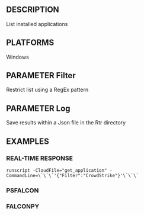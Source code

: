 ## DESCRIPTION
List installed applications

## PLATFORMS
Windows

## PARAMETER Filter
Restrict list using a RegEx pattern

## PARAMETER Log
Save results within a Json file in the Rtr directory

## EXAMPLES

### REAL-TIME RESPONSE
```
runscript -CloudFile="get_application" -CommandLine=\`\`\`'{"Filter":"CrowdStrike"}'\`\`\`
```
### PSFALCON

### FALCONPY
